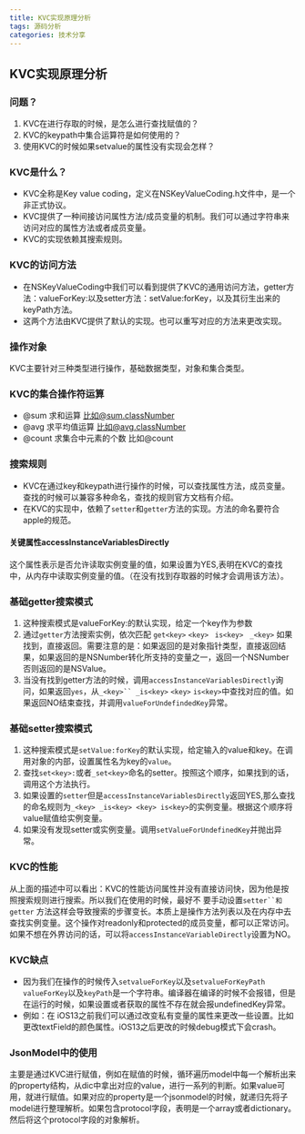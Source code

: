 ```yaml
---
title: KVC实现原理分析
tags: 源码分析
categories: 技术分享
---
```

## KVC实现原理分析
### 问题？
1. KVC在进行存取的时候，是怎么进行查找赋值的？
2. KVC的keypath中集合运算符是如何使用的？
3. 使用KVC的时候如果setvalue的属性没有实现会怎样？

### KVC是什么？
* KVC全称是Key value coding，定义在NSKeyValueCoding.h文件中，是一个非正式协议。
* KVC提供了一种间接访问属性方法/成员变量的机制。我们可以通过字符串来访问对应的属性方法或者成员变量。
* KVC的实现依赖其搜索规则。

### KVC的访问方法
* 在NSKeyValueCoding中我们可以看到提供了KVC的通用访问方法，getter方法：valueForKey:以及setter方法：setValue:forKey，以及其衍生出来的keyPath方法。
* 这两个方法由KVC提供了默认的实现。也可以重写对应的方法来更改实现。

### 操作对象
KVC主要针对三种类型进行操作，基础数据类型，对象和集合类型。

### KVC的集合操作符运算
* @sum 求和运算 比如@sum.classNumber
* @avg 求平均值运算 比如@avg.classNumber
* @count 求集合中元素的个数 比如@count

### 搜索规则
* KVC在通过key和keypath进行操作的时候，可以查找属性方法，成员变量。查找的时候可以兼容多种命名，查找的规则官方文档有介绍。
* 在KVC的实现中，依赖了`setter`和`getter`方法的实现。方法的命名要符合apple的规范。

#### 关键属性accessInstanceVariablesDirectly
这个属性表示是否允许读取实例变量的值，如果设置为YES,表明在KVC的查找中，从内存中读取实例变量的值。（在没有找到存取器的时候才会调用该方法）。

### 基础getter搜索模式
1. 这种搜索模式是valueForKey:的默认实现，给定一个key作为参数
2. 通过`getter`方法搜索实例，依次匹配  `get<key>`  `<key> ` `is<key>` ` _<key>` 如果找到，直接返回。需要注意的是：如果返回的是对象指针类型，直接返回结果，如果返回的是NSNumber转化所支持的变量之一，返回一个NSNumber否则返回的是NSValue。
3. 当没有找到getter方法的时候，调用`accessInstanceVariablesDirectly`询问，如果返回`yes`，从`_<key>`` _is<key>` ` <key> ` `is<key>`中查找对应的值。如果返回NO结束查找，并调用`valueForUndefindedKey`异常。

### 基础setter搜索模式
1. 这种搜索模式是`setValue:forKey`的默认实现，给定输入的value和key。在调用对象的内部，设置属性名为key的`value`。
2. 查找`set<key>:`或者`_set<key>`命名的setter。按照这个顺序，如果找到的话，调用这个方法执行。
3. 如果设置的`setter`但是`accessInstanceVariablesDirectly`返回YES,那么查找的命名规则为`_<key> _is<key> <key> is<key>`的实例变量。根据这个顺序将value赋值给实例变量。
4. 如果没有发现setter或实例变量。调用`setValueForUndefinedKey`并抛出异常。

### KVC的性能

从上面的描述中可以看出：KVC的性能访问属性并没有直接访问快，因为他是按照搜索规则进行搜索。所以我们在使用的时候，最好不 要手动设置`setter``和getter` 方法这样会导致搜索的步骤变长。本质上是操作方法列表以及在内存中去查找实例变量。这个操作对readonly和protected的成员变量，都可以正常访问。如果不想在外界访问的话，可以将`accessInstanceVariableDirectly`设置为NO。

### KVC缺点
* 因为我们在操作的时候传入`setvalueForKey`以及`setvalueForKeyPath valueForKey`以及`keyPath`是一个字符串。编译器在编译的时候不会报错，但是在运行的时候，如果设置或者获取的属性不存在就会报undefinedKey异常。
* 例如：在 iOS13之前我们可以通过改变私有变量的属性来更改一些设置。比如更改textField的颜色属性。iOS13之后更改的时候debug模式下会crash。

### JsonModel中的使用
主要是通过KVC进行赋值，例如在赋值的时候，循环遍历model中每一个解析出来的property结构，从dic中拿出对应的value，进行一系列的判断。如果value可用，就进行赋值。如果对应的property是一个jsonmodel的时候，就递归先将子model进行整理解析。如果包含protocol字段，表明是一个array或者dictionary。然后将这个protocol字段的对象解析。